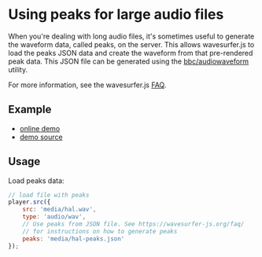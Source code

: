 # Using peaks for large audio files

When you're dealing with long audio files, it's sometimes useful to generate the waveform data,
called peaks, on the server. This allows wavesurfer.js to load the peaks JSON data and create the
waveform from that pre-rendered peak data. This JSON file can be generated using the
[bbc/audiowaveform](https://github.com/bbc/audiowaveform) utility.

For more information, see the wavesurfer.js [FAQ](https://wavesurfer-js.org/faq/).

## Example

- [online demo](https://collab-project.github.io/videojs-wavesurfer/demo/peaks.html)
- [demo source](https://github.com/collab-project/videojs-wavesurfer/blob/master/examples/peaks.html)

## Usage

Load peaks data:

```javascript
// load file with peaks
player.src({
    src: 'media/hal.wav',
    type: 'audio/wav',
    // Use peaks from JSON file. See https://wavesurfer-js.org/faq/
    // for instructions on how to generate peaks
    peaks: 'media/hal-peaks.json'
});
```
